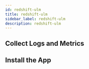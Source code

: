 ```yaml
---
id: redshift-ulm
title: redshift-ulm
sidebar_label: redshift-ulm
description: redshift-ulm
---
```



## Collect Logs and Metrics

## Install the App
